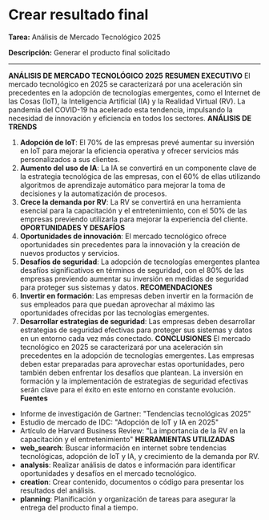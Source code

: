 # Crear resultado final

**Tarea:** Análisis de Mercado Tecnológico 2025

**Descripción:** Generar el producto final solicitado

---

**ANÁLISIS DE MERCADO TECNOLÓGICO 2025**
**RESUMEN EXECUTIVO**
El mercado tecnológico en 2025 se caracterizará por una aceleración sin precedentes en la adopción de tecnologías emergentes, como el Internet de las Cosas (IoT), la Inteligencia Artificial (IA) y la Realidad Virtual (RV). La pandemia del COVID-19 ha acelerado esta tendencia, impulsando la necesidad de innovación y eficiencia en todos los sectores.
**ANÁLISIS DE TRENDS**
1. **Adopción de IoT**: El 70% de las empresas prevé aumentar su inversión en IoT para mejorar la eficiencia operativa y ofrecer servicios más personalizados a sus clientes.
2. **Aumento del uso de IA**: La IA se convertirá en un componente clave de la estrategia tecnológica de las empresas, con el 60% de ellas utilizando algoritmos de aprendizaje automático para mejorar la toma de decisiones y la automatización de procesos.
3. **Crece la demanda por RV**: La RV se convertirá en una herramienta esencial para la capacitación y el entretenimiento, con el 50% de las empresas previendo utilizarla para mejorar la experiencia del cliente.
**OPORTUNIDADES Y DESAFÍOS**
1. **Oportunidades de innovación**: El mercado tecnológico ofrece oportunidades sin precedentes para la innovación y la creación de nuevos productos y servicios.
2. **Desafíos de seguridad**: La adopción de tecnologías emergentes plantea desafíos significativos en términos de seguridad, con el 80% de las empresas previendo aumentar su inversión en medidas de seguridad para proteger sus sistemas y datos.
**RECOMENDACIONES**
1. **Invertir en formación**: Las empresas deben invertir en la formación de sus empleados para que puedan aprovechar al máximo las oportunidades ofrecidas por las tecnologías emergentes.
2. **Desarrollar estrategias de seguridad**: Las empresas deben desarrollar estrategias de seguridad efectivas para proteger sus sistemas y datos en un entorno cada vez más conectado.
**CONCLUSIONES**
El mercado tecnológico en 2025 se caracterizará por una aceleración sin precedentes en la adopción de tecnologías emergentes. Las empresas deben estar preparadas para aprovechar estas oportunidades, pero también deben enfrentar los desafíos que plantean. La inversión en formación y la implementación de estrategias de seguridad efectivas serán clave para el éxito en este entorno en constante evolución.
**Fuentes**
* Informe de investigación de Gartner: "Tendencias tecnológicas 2025"
* Estudio de mercado de IDC: "Adopción de IoT y IA en 2025"
* Artículo de Harvard Business Review: "La importancia de la RV en la capacitación y el entretenimiento"
**HERRAMIENTAS UTILIZADAS**
* **web_search**: Buscar información en internet sobre tendencias tecnológicas, adopción de IoT y IA, y crecimiento de la demanda por RV.
* **analysis**: Realizar análisis de datos e información para identificar oportunidades y desafíos en el mercado tecnológico.
* **creation**: Crear contenido, documentos o código para presentar los resultados del análisis.
* **planning**: Planificación y organización de tareas para asegurar la entrega del producto final a tiempo.